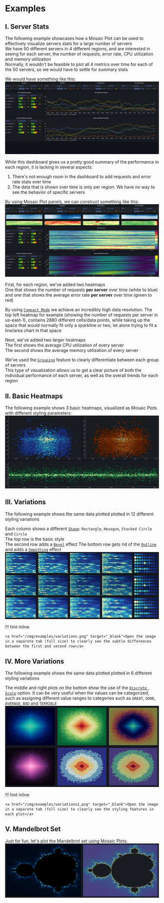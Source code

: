# Examples

## I.  Server Stats
The following example showcases how a Mosaic Plot can be used to effectively visualize servers stats for a large number of servers<br>
We have 50 different servers in 4 different regions, and are interested in seeing for each server, the number of requests, error rate, CPU utilization and memory utilization<br>
Normally, it wouldn't be feasible to plot all 4 metrics over time for each of the 50 servers, so we would have to settle for summary stats<br>

We would have something like this:
![stats_noheatmap](img/examples/stats_noheatmap.png)

While this dashboard gives us a pretty good summary of the performance in each region, it is lacking in several aspects:
<ol>
<li>There's not enough room in the dashboard to add requests and error rate stats over time</li>
<li>The data that is shown over time is only per region.  We have no way to see the behavior of specific servers</li>
</ol>

By using Mosaic Plot panels, we can construct something like this:
![stats_heatmap](img/examples/stats_heatmap.png)

First, for each region, we've added two heatmaps<br>
One that shows the number of requests **per server** over time (white to blue) and one that shows the average error rate **per server** over time (green to red)<br>

By using [`Compact Mode`](configuration_options.md#labels) we achieve an incredibly high data resolution.  The top left heatmap for example (showing the number of requests per server in us-east-1), contains 2880 different cells/data points, while taking up the space that would normally fit only a sparkline or two, let alone trying to fit a line/area chart in that space

Next, we've added two larger heatmaps<br>
The first shows the average CPU utilization of every server<br>
The second shows the average memory utilization of every server<br>

We've used the [`Grouping`](features.md#grouping) feature to clearly differentiate between each group of servers<br>
This type of visualization allows us to get a clear picture of both the individual performance of each server, as well as the overall trends for each region 

## II.  Basic Heatmaps
The following example shows 3 basic heatmaps, visualized as Mosaic Plots with different styling parameters:
![demo1p](img/examples/demo1.png)

## III.  Variations
The following example shows the same data plotted plotted in 12 different styling variations<br>

Each column shows a different [`Shape`](configuration_options.md#grid-properties): `Rectangle`, `Hexagon`, `Stacked Circle` and `Circle`<br>
The top row is the basic style<br>
The second row adds a [`Bevel`](configuration_options.md#style) effect
The bottom row gets rid of the [`Outline`](configuration_options.md#style) and adds a [`Smoothing`](features.md#smoothing) effect
![variationsp](img/examples/variations.png)

!!! hint inline

    <a href="/img/examples/variations.png" target="_blank">Open the image in a separate tab (full size) to clearly see the subtle differences between the first and second row</a>

## IV.  More Variations
The following example shows the same data plotted plotted in 6 different styling variations<br>

The middle and right plots on the bottom show the use of the [`Discrete Scale`](configuration_options.md#labels) option.  It can be very useful when the values can be categorized, such as assigning different value ranges to categories such as `GREAT`, `GOOD`, `AVERAGE`, `BAD` and `TERRIBLE`
![variations2p](img/examples/variations2.png)

!!! hint inline

    <a href="/img/examples/variations2.png" target="_blank">Open the image in a separate tab (full size) to clearly see the styling features in each plot</a>

## V.  Mandelbrot Set
Just for fun, let's plot the Mandelbrot set using Mosaic Plots:<br>
![mandelbrotp](img/examples/mandelbrot.png)